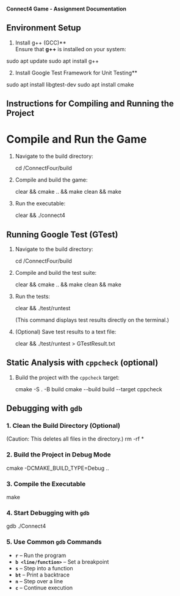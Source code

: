 **Connect4 Game - Assignment Documentation**  

## Environment Setup

1. Install g++ (GCC)**  
Ensure that **g++** is installed on your system:  

sudo apt update
sudo apt install g++

2. Install Google Test Framework for Unit Testing**  

sudo apt install libgtest-dev
sudo apt install cmake


## Instructions for Compiling and Running the Project

# Compile and Run the Game

1. Navigate to the build directory:  

   cd /ConnectFour/build

2. Compile and build the game:  

   clear && cmake .. && make clean && make

3. Run the executable:  

   clear && ./connect4


## Running Google Test (GTest)

1. Navigate to the build directory:  

   cd /ConnectFour/build

2. Compile and build the test suite:  

   clear && cmake .. && make clean && make

3. Run the tests:  

   clear && ./test/runtest

   (This command displays test results directly on the terminal.)

4. (Optional) Save test results to a text file:  

   clear && ./test/runtest > GTestResult.txt


## Static Analysis with `cppcheck` (optional)

1. Build the project with the `cppcheck` target:  

   cmake -S . -B build
   cmake --build build --target cppcheck


## Debugging with `gdb`  

### 1. Clean the Build Directory (Optional) 
(Caution: This deletes all files in the directory.) 
rm -rf *

### **2. Build the Project in Debug Mode**  

cmake -DCMAKE_BUILD_TYPE=Debug ..

### **3. Compile the Executable**  
make

### **4. Start Debugging with `gdb`**  
gdb ./Connect4


### 5. Use Common `gdb` Commands
- **`r`** – Run the program  
- **`b <line/function>`** – Set a breakpoint  
- **`s`** – Step into a function  
- **`bt`** – Print a backtrace  
- **`n`** – Step over a line  
- **`c`** – Continue execution  




